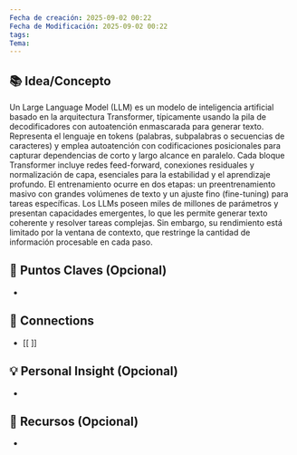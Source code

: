 ```yaml
---
Fecha de creación: 2025-09-02 00:22
Fecha de Modificación: 2025-09-02 00:22
tags: 
Tema:
---
```



## 📚 Idea/Concepto 

Un Large Language Model (LLM) es un modelo de inteligencia artificial basado en la arquitectura Transformer, típicamente usando la pila de decodificadores con autoatención enmascarada para generar texto. Representa el lenguaje en tokens (palabras, subpalabras o secuencias de caracteres) y emplea autoatención con codificaciones posicionales para capturar dependencias de corto y largo alcance en paralelo. Cada bloque Transformer incluye redes feed-forward, conexiones residuales y normalización de capa, esenciales para la estabilidad y el aprendizaje profundo. El entrenamiento ocurre en dos etapas: un preentrenamiento masivo con grandes volúmenes de texto y un ajuste fino (fine-tuning) para tareas específicas. Los LLMs poseen miles de millones de parámetros y presentan capacidades emergentes, lo que les permite generar texto coherente y resolver tareas complejas. Sin embargo, su rendimiento está limitado por la ventana de contexto, que restringe la cantidad de información procesable en cada paso.
## 📌 Puntos Claves (Opcional)
- 

## 🔗 Connections
- [[ ]]

## 💡 Personal Insight (Opcional)
- 
## 🧾 Recursos (Opcional)
- 